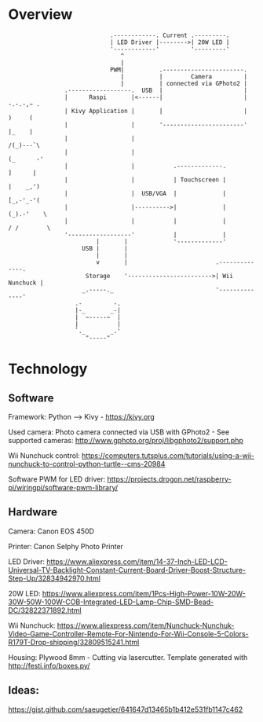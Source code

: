 # Overview


                                 .------------. Current .---------.
                                 | LED Driver |-------->| 20W LED |
                                 '------------'         '---------'
                                    ^
                                    |
                                 PWM|          .-----------------------.
                                    |          |        Camera         |
                                    |          | connected via GPhoto2 |
                    .------------------.  USB  |                       |
                    |      Raspi       |<------|                       |          -.-.-,~ .   
                    | Kivy Application |       |                       |          )     (     
                    |                  |       '-----------------------'          |_    |     
                    |                  |                                          /(_)---`\   
                    |                  |                                         (_      -'   
                    |                  |           .-------------.                ]      |    
                    |                  |           | Touchscreen |                |    _,')   
                    |                  |  USB/VGA  |             |                [_,-'_-'(   
                    |                  |---------->|             |               (_).-'    \  
                    |                  |           |             |               / /        \ 
                    '------------------'           |             |
                             |       |             '-------------'
                         USB |       |
                             |       |
                             v       |                         .--------------.
                          Storage    '------------------------>| Wii Nunchuck |
                         _.-----._                             '--------------'
                       .-         -.
                       |-_       _-|
                       |  ~-----~  |
                       |           |
                       `._       _.'
                          "-----"   
                          
# Technology
## Software
Framework: Python --> Kivy - https://kivy.org

Used camera: Photo camera connected via USB with GPhoto2 - See supported cameras: http://www.gphoto.org/proj/libgphoto2/support.php

Wii Nunchuck control: https://computers.tutsplus.com/tutorials/using-a-wii-nunchuck-to-control-python-turtle--cms-20984

Software PWM for LED driver: https://projects.drogon.net/raspberry-pi/wiringpi/software-pwm-library/

## Hardware
Camera: Canon EOS 450D

Printer: Canon Selphy Photo Printer

LED Driver: https://www.aliexpress.com/item/14-37-Inch-LED-LCD-Universal-TV-Backlight-Constant-Current-Board-Driver-Boost-Structure-Step-Up/32834942970.html

20W LED: https://www.aliexpress.com/item/1Pcs-High-Power-10W-20W-30W-50W-100W-COB-Integrated-LED-Lamp-Chip-SMD-Bead-DC/32822371892.html

Wii Nunchuck: https://www.aliexpress.com/item/Nunchuck-Nunchuk-Video-Game-Controller-Remote-For-Nintendo-For-Wii-Console-5-Colors-R179T-Drop-shipping/32809515241.html

Housing: Plywood 8mm - Cutting via lasercutter. Template generated with http://festi.info/boxes.py/



## Ideas:

https://gist.github.com/saeugetier/641647d13465b1b412e531fb1147c462
